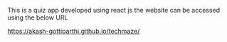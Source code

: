 This is a quiz app developed using react js the website can be accessed using the below URL

https://akash-gottiparthi.github.io/techmaze/
